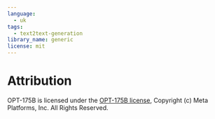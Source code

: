 ```yaml
---
language:
  - uk
tags:
  - text2text-generation
library_name: generic
license: mit
---
```

# Attribution

OPT-175B is licensed under the [OPT-175B license](https://github.com/facebookresearch/metaseq/blob/main/projects/OPT/MODEL_LICENSE.md), Copyright (c) Meta Platforms, Inc. All Rights Reserved.